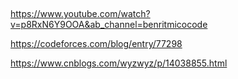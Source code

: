 

## 

https://www.youtube.com/watch?v=p8RxN6Y9OOA&ab_channel=benritmicocode

https://codeforces.com/blog/entry/77298

https://www.cnblogs.com/wyzwyz/p/14038855.html

